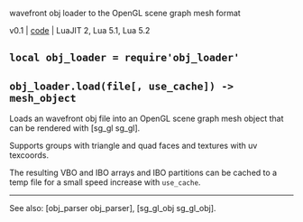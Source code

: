 wavefront obj loader to the OpenGL scene graph mesh format

v0.1 | [code](http://code.google.com/p/lua-files/source/browse/obj_loader.lua) | LuaJIT 2, Lua 5.1, Lua 5.2

## `local obj_loader = require'obj_loader'`

## `obj_loader.load(file[, use_cache]) -> mesh_object`

Loads an wavefront obj file into an OpenGL scene graph mesh object that can be rendered with [sg_gl sg_gl].

Supports groups with triangle and quad faces and textures with uv texcoords.

The resulting VBO and IBO arrays and IBO partitions can be cached to a temp file for a small speed increase with `use_cache`.

----
See also: [obj_parser obj_parser], [sg_gl_obj sg_gl_obj].
